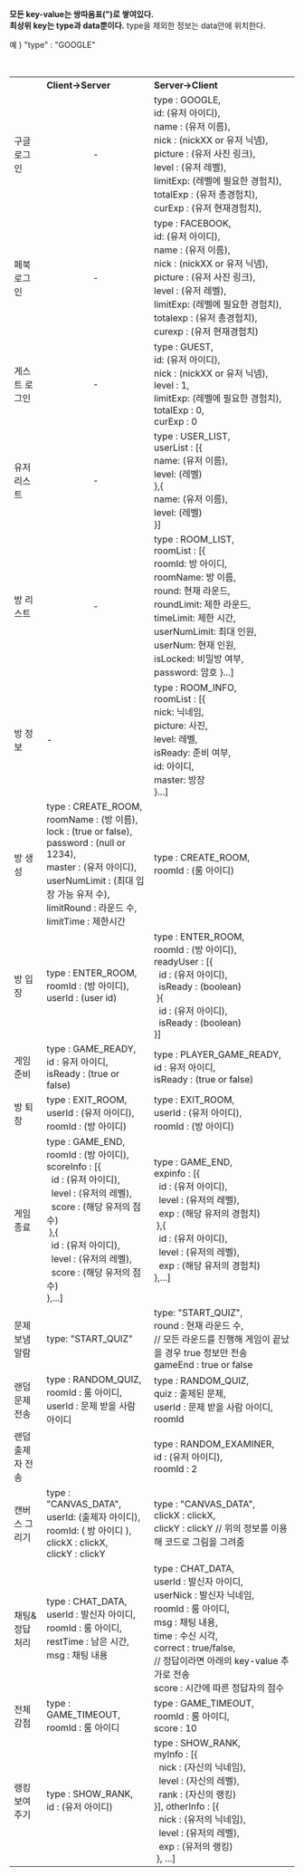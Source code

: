 <b>모든 key-value는 쌍따옴표(")로 쌓여있다.</b><br>
<b>최상위 key는 type과 data뿐이다.</b> type을 제외한 정보는 data안에 위치한다.<br>

예 ) "type" : "GOOGLE"

<table>
    <tbody>
    <tr>
        <th></th>
        <th align=left>Client->Server</th>
        <th align=left>Server->Client</th>
    </tr>
    <tr>
        <td>구글 로그인</td>
        <td align="center">-</td>
        <td>
            type : GOOGLE,<br>
            id: (유저 아이디),<br>
            name : (유저 이름),<br>
            nick : (nickXX or 유저 닉넴),<br>
            picture : (유저 사진 링크),<br>
            level : (유저 레벨),<br>
            limitExp: (레벨에 필요한 경험치),<br>
            totalExp : (유저 총경험치),<br>
            curExp : (유저 현재경험치),<br>
        </td>
    </tr>
    <tr>
        <td>페북 로그인</td>
        <td align="center">-</td>
        <td>
            type : FACEBOOK,<br>
            id: (유저 아이디),<br>
            name : (유저 이름),<br>
            nick : (nickXX or 유저 닉넴),<br>
            picture : (유저 사진 링크),<br>
            level : (유저 레벨),<br>
            limitExp: (레벨에 필요한 경험치),<br>
            totalexp : (유저 총경험치),<br>
            curexp : (유저 현재경험치)<br>
        </td>
    </tr>
    <tr>
        <td>게스트 로그인</td>
        <td align="center">-</td>
        <td>
            type : GUEST,<br>
            id: (유저 아이디),<br>
            nick : (nickXX or 유저 닉넴),<br>
            level : 1,<br>
            limitExp: (레벨에 필요한 경험치),<br>
            totalExp : 0,<br>
            curExp : 0<br>
        </td>
    </tr>
    <tr>
        <td>유저 리스트</td>
        <td align="center">-</td>
        <td>
            type : USER_LIST,<br>
            userList : [{<br>
            name: (유저 이름),<br>
            level: (레벨)<br>
            },{<br>
            name: (유저 이름),<br>
            level: (레벨)<br>
            }]
        </td>
    </tr>
    <tr>
               
        <td>방 리스트</td>
               
        <td align="center">-</td>
        <td>
            type : ROOM_LIST,<br>
            roomList : [{<br>
            roomId: 방 아이디, <br>
            roomName: 방 이름, <br>
            round: 현재 라운드, <br>
            roundLimit: 제한 라운드, <br>
            timeLimit: 제한 시간, <br>
            userNumLimit: 최대 인원, <br>
            userNum: 현재 인원, <br>
            isLocked: 비밀방 여부, <br>
            password: 암호
            }...]
        </td>
    </tr>
    <tr>
               
        <td>방 정보</td>
               
        <td>-</td>
        <td>
            type : ROOM_INFO,<br>
            roomList : [{<br>
            nick: 닉네임, <br>
            picture: 사진, <br>
            level: 레벨, <br>
            isReady: 준비 여부, <br>
            id: 아이디, <br>
            master: 방장 <br>
            }...]
        </td>
    </tr>
    <tr>
    <td>방 생성</td>
    <td>
        type : CREATE_ROOM,<br>
        roomName : (방 이름),<br>
        lock : (true or false),<br>
        password : (null or 1234),<br>
        master : (유저 아이디), <br>
        userNumLimit : (최대 입장 가능 유저 수), <br>
        limitRound : 라운드 수,<br>
        limitTime : 제한시간
    </td>
    <td>
        type : CREATE_ROOM,<br>
        roomId : (룸 아이디)
    </td>
    </tr>
    <tr>
        <td>방 입장</td>
        <td> type : ENTER_ROOM,<br>
            roomId : (방 아이디),<br>
            userId : (user id)
        </td>
        <td>type : ENTER_ROOM,<br>
            roomId : (방 아이디),<br>
            readyUser : [{<br>
            &nbsp;&nbsp;id : (유저 아이디),<br>
            &nbsp;&nbsp;isReady : (boolean)
            <br>&nbsp;}{<br>
            &nbsp;&nbsp;id : (유저 아이디),<br>
            &nbsp;&nbsp;isReady : (boolean)
            <br>}]
        </td>
    </tr>
    <tr>
        <td> 게임 준비</td>
        <td> type : GAME_READY,<br>
            id : 유저 아이디,<br>
            isReady : (true or false)
        </td>
        <td> type : PLAYER_GAME_READY,<br>
            id : 유저 아이디,<br>
            isReady : (true or false)
        </td>
    </tr>
    <tr>
        <td>방 퇴장</td>
        <td> type : EXIT_ROOM,<br>
            userId : (유저 아이디),<br>
            roomId : (방 아이디)
        </td>
        <td> type : EXIT_ROOM,<br>
            userId : (유저 아이디),<br>
            roomId : (방 아이디)
        </td>
    </tr>
    <tr>
        <td>게임 종료</td>
        <td> type : GAME_END,<br>
            roomId : (방 아이디),<br>
            scoreInfo : [{<br>
            &nbsp;&nbsp;id : (유저 아이디),<br>
            &nbsp;&nbsp;level : (유저의 레벨),<br>
            &nbsp;&nbsp;score : (해당 유저의 점수)
            <br>&nbsp;},{<br>
            &nbsp;&nbsp;id : (유저 아이디),<br>
            &nbsp;&nbsp;level : (유저의 레벨),<br>
            &nbsp;&nbsp;score : (해당 유저의 점수)
            <br>},...]
        </td>
        <td> type : GAME_END,<br>
            expinfo : [{<br>
            &nbsp;&nbsp;id : (유저 아이디),<br>
            &nbsp;&nbsp;level : (유저의 레벨),<br>
            &nbsp;&nbsp;exp : (해당 유저의 경험치)
            <br>&nbsp;},{<br>
            &nbsp;&nbsp;id : (유저 아이디),<br>
            &nbsp;&nbsp;level : (유저의 레벨),<br>
            &nbsp;&nbsp;exp : (해당 유저의 경험치)
            <br>},...]
        </td>
    </tr>
        <tr>
        <td>문제 보냄 알람</td>
        <td>type: "START_QUIZ"</td>
        <td>type: "START_QUIZ",<br>
            round : 현재 라운드 수,<br>
            // 모든 라운드를 진행해 게임이 끝났을 경우 true 정보만 전송<br>
            gameEnd : true or false
        </td>
        </tr>
    <tr>
        <td>랜덤 문제 전송</td>
        <td> type : RANDOM_QUIZ,<br>
            roomId : 룸 아이디,<br>
            userId : 문제 받을 사람 아이디
        </td>
        <td> type : RANDOM_QUIZ,<br>
            quiz : 출제된 문제,<br>
            userId : 문제 받을 사람 아이디,
            roomId
        </td>
    </tr>
    <tr>
        <td>랜덤 출제자 전송</td>
        <td></td>
        <td>type : RANDOM_EXAMINER,<br>
            id : (유저 아이디),<br>
            roomId : 2
        </td>
    </tr>
    <tr>
        <td>캔버스 그리기</td>
        <td>
            type : "CANVAS_DATA",<br>
            userId: (출제자 아이디),<br>
            roomId: ( 방 아이디 ),<br>
            clickX : clickX,<br>
            clickY : clickY
        </td>
        <td>
            type : "CANVAS_DATA",<br>
            clickX : clickX,<br>
            clickY : clickY
            // 위의 정보를 이용해 코드로 그림을 그려줌
        </td>
    </tr>
    <tr>
        <td>채팅&정답처리</td>
        <td> type : CHAT_DATA,<br>
            userId : 발신자 아이디,<br>
            roomId : 룸 아이디,<br>
            restTime : 남은 시간,<br>
            msg : 채팅 내용
        </td>
        <td>
            type : CHAT_DATA,<br>
            userId : 발신자 아이디,<br>
            userNick : 발신자 닉네임,<br>
            roomId : 룸 아이디,<br>
            msg : 채팅 내용,<br>
            time : 수신 시각,<br>
            correct : true/false,<br>
            // 정답이라면 아래의 key-value 추가로 전송<br>
            score : 시간에 따른 정답자의 점수
        </td>
    </tr>
    <tr>
        <td>전체 감점</td>
        <td>
            type : GAME_TIMEOUT,<br>
            roomId : 룸 아이디
        </td>
        <td>
            type : GAME_TIMEOUT,<br>
            roomId : 룸 아이디,<br>
            score : 10
        </td>
    </tr>
    <tr>
        <td>랭킹 보여주기</td>
        <td> type : SHOW_RANK,<br>
            id : (유저 아이디)
        </td>
        <td> type : SHOW_RANK,<br>
            myInfo : [{<br>
            &nbsp;&nbsp;nick : (자신의 닉네임),<br>
            &nbsp;&nbsp;level : (자신의 레벨),<br>
            &nbsp;&nbsp;rank : (자신의 랭킹)
            <br>}], otherInfo : [{<br>
            &nbsp;&nbsp;nick : (유저의 닉네임),<br>
            &nbsp;&nbsp;level : (유저의 레벨),<br>
            &nbsp;&nbsp;exp : (유저의 랭킹)
            <br>&nbsp;}, ...]
        </td>
    </tr>
    </tbody>
</table>
